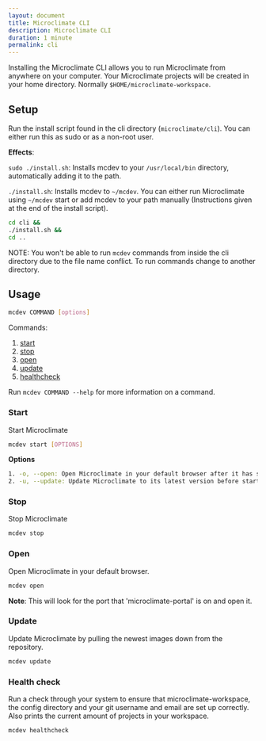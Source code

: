 ```yaml
---
layout: document
title: Microclimate CLI
description: Microclimate CLI
duration: 1 minute
permalink: cli
---
```


Installing the Microclimate CLI allows you to run Microclimate from anywhere on your computer. Your Microclimate projects will be created in your home directory. Normally ``$HOME/microclimate-workspace``.

## Setup

Run the install script found in the cli directory (``microclimate/cli``). You can either run this as sudo or as a non-root user. 
  
  **Effects**:
  
  ``sudo ./install.sh``: Installs mcdev to your ``/usr/local/bin`` directory, automatically adding it to the path.
    
  ``./install.sh``: Installs mcdev to ``~/mcdev``. You can either run Microclimate using ``~/mcdev`` start or add mcdev to your path manually (Instructions given at the end of the install script).
  
  ```sh
  cd cli &&
  ./install.sh &&
  cd ..
  ```

NOTE: You won't be able to run ``mcdev`` commands from inside the cli directory due to the file name conflict. To run commands change to another directory.

## Usage

```sh
mcdev COMMAND [options]
```

Commands:

1. [start](#start)
2. [stop](#stop)
3. [open](#open)
4. [update](#update)
5. [healthcheck](#health-check)

Run ``mcdev COMMAND --help`` for more information on a command.

### Start

Start Microclimate

```sh
mcdev start [OPTIONS]
```

**Options**

```sh
1. -o, --open: Open Microclimate in your default browser after it has started.
2. -u, --update: Update Microclimate to its latest version before starting.
```

### Stop

Stop Microclimate

```sh
mcdev stop
```


### Open

Open Microclimate in your default browser.

```sh
mcdev open
```

**Note**: This will look for the port that 'microclimate-portal' is on and open it.

### Update

Update Microclimate by pulling the newest images down from the repository.

```sh
mcdev update
```

### Health check

Run a check through your system to ensure that microclimate-workspace, the config directory and your git username and email are set up correctly. Also prints the current amount of projects in your workspace.

```sh
mcdev healthcheck
```

